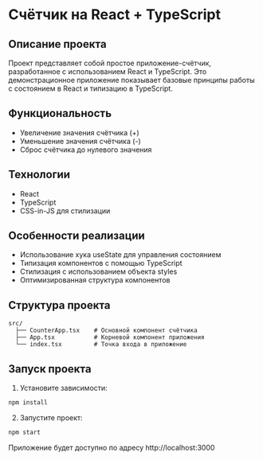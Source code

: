# Счётчик на React + TypeScript

## Описание проекта
Проект представляет собой простое приложение-счётчик, разработанное с использованием React и TypeScript. Это демонстрационное приложение показывает базовые принципы работы с состоянием в React и типизацию в TypeScript.

## Функциональность
- Увеличение значения счётчика (+)
- Уменьшение значения счётчика (-)
- Сброс счётчика до нулевого значения

## Технологии
- React
- TypeScript
- CSS-in-JS для стилизации

## Особенности реализации
- Использование хука useState для управления состоянием
- Типизация компонентов с помощью TypeScript
- Стилизация с использованием объекта styles
- Оптимизированная структура компонентов

## Структура проекта
```
src/
  ├── CounterApp.tsx    # Основной компонент счётчика
  ├── App.tsx           # Корневой компонент приложения
  └── index.tsx         # Точка входа в приложение
```

## Запуск проекта
1. Установите зависимости:
```bash
npm install
```

2. Запустите проект:
```bash
npm start
```

Приложение будет доступно по адресу http://localhost:3000

